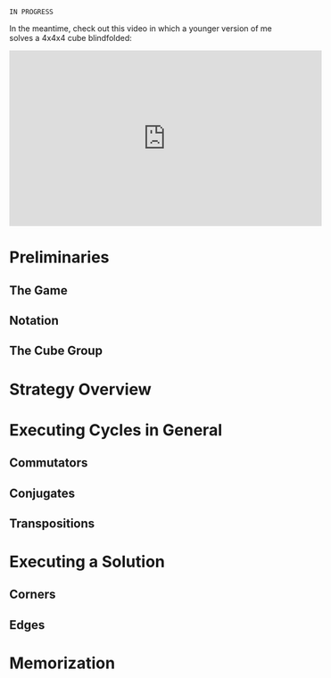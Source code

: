 `IN PROGRESS`

In the meantime, check out this video in which a younger version of me solves a 4x4x4 cube blindfolded:

<iframe width="560" height="315" src="https://www.youtube-nocookie.com/embed/UA_jAeGeYKY?rel=0&amp;showinfo=0" frameborder="0" allow="autoplay; encrypted-media" allowfullscreen></iframe>

# Preliminaries

## The Game

## Notation

## The Cube Group

# Strategy Overview

# Executing Cycles in General

## Commutators

## Conjugates

## Transpositions

# Executing a Solution

## Corners

## Edges

# Memorization
